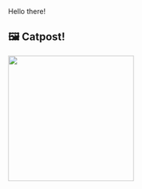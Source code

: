 Hello there!



## 🖼️ Catpost!

<sub>
    <img src="https://cdn2.thecatapi.com/images/57u.jpg" height="256">
</sub>

